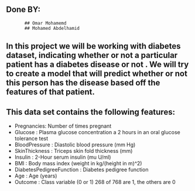 ## Done BY:
           ## Omar Mohamemd
           ## Mohamed Abdelhamid
## In this project we will be working with diabetes dataset, indicating whether or not a particular  patient has a diabetes disease or not . We will try to create a model that will predict whether or not  this person has the disease  based off the features of that patient.

## This data set contains the following features:
*  Pregnancies: Number of times pregnant
*  Glucose : Plasma glucose concentration a 2 hours in an oral glucose tolerance test
*  BloodPressure : Diastolic blood pressure (mm Hg)
*  SkinThickness : Triceps skin fold thickness (mm)
*  Insulin : 2-Hour serum insulin (mu U/ml)
*  BMI : Body mass index (weight in kg/(height in m)^2)
*  DiabetesPedigreeFunction : Diabetes pedigree function
*  Age : Age (years)
* Outcome : Class variable (0 or 1) 268 of 768 are 1, the others are 0
